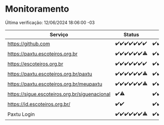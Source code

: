 # Monitoramento

Última verificação: 12/06/2024 18:06:00 -03

|Serviço|Status|Últimas 24h|
|---|---|---|
|https://github.com|<span title="2024-06-05: OK=24">✔️</span><span title="2024-06-06: OK=24">✔️</span><span title="2024-06-07: OK=24">✔️</span><span title="2024-06-08: OK=24">✔️</span><span title="2024-06-09: OK=24">✔️</span><span title="2024-06-10: OK=25">✔️</span><span title="2024-06-11: OK=22">✔️</span>|<span title="11/06/2024 19:06:00 -03 : 200">✔️</span><span title="11/06/2024 20:06:00 -03 : 200">✔️</span><span title="11/06/2024 21:33:00 -03 : 200">✔️</span><span title="11/06/2024 22:53:00 -03 : 200">✔️</span><span title="11/06/2024 23:26:00 -03 : 200">✔️</span><span title="12/06/2024 00:08:00 -03 : 200">✔️</span><span title="12/06/2024 01:08:00 -03 : 200">✔️</span><span title="12/06/2024 02:07:00 -03 : 200">✔️</span><span title="12/06/2024 03:10:00 -03 : 200">✔️</span><span title="12/06/2024 04:07:00 -03 : 200">✔️</span><span title="12/06/2024 05:09:00 -03 : 200">✔️</span><span title="12/06/2024 06:07:00 -03 : 200">✔️</span><span title="12/06/2024 07:07:00 -03 : 200">✔️</span><span title="12/06/2024 08:05:00 -03 : 200">✔️</span><span title="12/06/2024 09:12:00 -03 : 200">✔️</span><span title="12/06/2024 10:09:00 -03 : 200">✔️</span><span title="12/06/2024 11:06:00 -03 : 200">✔️</span><span title="12/06/2024 12:06:00 -03 : 200">✔️</span><span title="12/06/2024 13:08:00 -03 : 200">✔️</span><span title="12/06/2024 14:06:00 -03 : 200">✔️</span><span title="12/06/2024 15:09:00 -03 : 200">✔️</span><span title="12/06/2024 16:06:00 -03 : 200">✔️</span><span title="12/06/2024 17:07:00 -03 : 200">✔️</span><span title="12/06/2024 18:06:00 -03 : 200">✔️</span>|
|https://paxtu.escoteiros.org.br|<span title="2024-06-05: OK=24">✔️</span><span title="2024-06-06: OK=24">✔️</span><span title="2024-06-07: OK=24">✔️</span><span title="2024-06-08: OK=24">✔️</span><span title="2024-06-09: OK=24">✔️</span><span title="2024-06-10: OK=25">✔️</span><span title="2024-06-11: OK=21, Falhas=1">⚠️</span>|<span title="11/06/2024 19:06:00 -03 : 200">✔️</span><span title="11/06/2024 20:06:00 -03 : 200">✔️</span><span title="11/06/2024 21:33:00 -03 : 200">✔️</span><span title="11/06/2024 22:53:00 -03 : 200">✔️</span><span title="11/06/2024 23:26:00 -03 : 200">✔️</span><span title="12/06/2024 00:08:00 -03 : 200">✔️</span><span title="12/06/2024 01:08:00 -03 : 200">✔️</span><span title="12/06/2024 02:07:00 -03 : 200">✔️</span><span title="12/06/2024 03:10:00 -03 : 200">✔️</span><span title="12/06/2024 04:07:00 -03 : 200">✔️</span><span title="12/06/2024 05:09:00 -03 : 200">✔️</span><span title="12/06/2024 06:07:00 -03 : 200">✔️</span><span title="12/06/2024 07:07:00 -03 : 200">✔️</span><span title="12/06/2024 08:05:00 -03 : 200">✔️</span><span title="12/06/2024 09:12:00 -03 : 200">✔️</span><span title="12/06/2024 10:09:00 -03 : 200">✔️</span><span title="12/06/2024 11:06:00 -03 : 200">✔️</span><span title="12/06/2024 12:06:00 -03 : 200">✔️</span><span title="12/06/2024 13:08:00 -03 : 200">✔️</span><span title="12/06/2024 14:06:00 -03 : 200">✔️</span><span title="12/06/2024 15:09:00 -03 : 200">✔️</span><span title="12/06/2024 16:06:00 -03 : 200">✔️</span><span title="12/06/2024 17:07:00 -03 : 200">✔️</span><span title="12/06/2024 18:06:00 -03 : 200">✔️</span>|
|https://escoteiros.org.br|<span title="2024-06-05: OK=24">✔️</span><span title="2024-06-06: OK=24">✔️</span><span title="2024-06-07: OK=24">✔️</span><span title="2024-06-08: OK=24">✔️</span><span title="2024-06-09: OK=24">✔️</span><span title="2024-06-10: OK=25">✔️</span><span title="2024-06-11: OK=21">✔️</span>|<span title="11/06/2024 18:06:00 -03 : 200">✔️</span><span title="11/06/2024 19:06:00 -03 : 200">✔️</span><span title="11/06/2024 20:06:00 -03 : 200">✔️</span><span title="11/06/2024 21:33:00 -03 : 200">✔️</span><span title="11/06/2024 22:53:00 -03 : 200">✔️</span><span title="11/06/2024 23:26:00 -03 : 200">✔️</span><span title="12/06/2024 00:08:00 -03 : 200">✔️</span><span title="12/06/2024 01:08:00 -03 : 200">✔️</span><span title="12/06/2024 02:07:00 -03 : 200">✔️</span><span title="12/06/2024 03:10:00 -03 : 200">✔️</span><span title="12/06/2024 04:07:00 -03 : 200">✔️</span><span title="12/06/2024 05:09:00 -03 : 200">✔️</span><span title="12/06/2024 06:07:00 -03 : 200">✔️</span><span title="12/06/2024 07:07:00 -03 : 200">✔️</span><span title="12/06/2024 08:05:00 -03 : 200">✔️</span><span title="12/06/2024 09:12:00 -03 : 200">✔️</span><span title="12/06/2024 10:09:00 -03 : 200">✔️</span><span title="12/06/2024 11:06:00 -03 : 200">✔️</span><span title="12/06/2024 12:06:00 -03 : 200">✔️</span><span title="12/06/2024 13:08:00 -03 : 200">✔️</span><span title="12/06/2024 14:06:00 -03 : 200">✔️</span><span title="12/06/2024 15:09:00 -03 : 200">✔️</span><span title="12/06/2024 16:06:00 -03 : 200">✔️</span><span title="12/06/2024 17:07:00 -03 : 200">✔️</span><span title="12/06/2024 18:06:00 -03 : 200">✔️</span>|
|https://paxtu.escoteiros.org.br/paxtu|<span title="2024-06-05: OK=24">✔️</span><span title="2024-06-06: OK=24">✔️</span><span title="2024-06-07: OK=24">✔️</span><span title="2024-06-08: OK=24">✔️</span><span title="2024-06-09: OK=24">✔️</span><span title="2024-06-10: OK=25">✔️</span><span title="2024-06-11: OK=20, Falhas=1">⚠️</span>|<span title="11/06/2024 18:06:00 -03 : 200">✔️</span><span title="11/06/2024 19:06:00 -03 : 200">✔️</span><span title="11/06/2024 20:06:00 -03 : 200">✔️</span><span title="11/06/2024 21:33:00 -03 : 200">✔️</span><span title="11/06/2024 22:53:00 -03 : 200">✔️</span><span title="11/06/2024 23:26:00 -03 : 200">✔️</span><span title="12/06/2024 00:08:00 -03 : 200">✔️</span><span title="12/06/2024 01:08:00 -03 : 200">✔️</span><span title="12/06/2024 02:07:00 -03 : 200">✔️</span><span title="12/06/2024 03:10:00 -03 : 200">✔️</span><span title="12/06/2024 04:07:00 -03 : 200">✔️</span><span title="12/06/2024 05:09:00 -03 : 200">✔️</span><span title="12/06/2024 06:07:00 -03 : 200">✔️</span><span title="12/06/2024 07:07:00 -03 : 200">✔️</span><span title="12/06/2024 08:05:00 -03 : 200">✔️</span><span title="12/06/2024 09:12:00 -03 : 200">✔️</span><span title="12/06/2024 10:10:00 -03 : 200">✔️</span><span title="12/06/2024 11:06:00 -03 : 200">✔️</span><span title="12/06/2024 12:06:00 -03 : 200">✔️</span><span title="12/06/2024 13:08:00 -03 : 200">✔️</span><span title="12/06/2024 14:06:00 -03 : 200">✔️</span><span title="12/06/2024 15:09:00 -03 : 200">✔️</span><span title="12/06/2024 16:06:00 -03 : 200">✔️</span><span title="12/06/2024 17:07:00 -03 : 200">✔️</span><span title="12/06/2024 18:06:00 -03 : 200">✔️</span>|
|https://paxtu.escoteiros.org.br/meupaxtu|<span title="2024-06-05: OK=24">✔️</span><span title="2024-06-06: OK=24">✔️</span><span title="2024-06-07: OK=24">✔️</span><span title="2024-06-08: OK=24">✔️</span><span title="2024-06-09: OK=24">✔️</span><span title="2024-06-10: OK=25">✔️</span><span title="2024-06-11: OK=20, Falhas=1">⚠️</span>|<span title="11/06/2024 18:06:00 -03 : 200">✔️</span><span title="11/06/2024 19:06:00 -03 : 200">✔️</span><span title="11/06/2024 20:06:00 -03 : 200">✔️</span><span title="11/06/2024 21:33:00 -03 : 200">✔️</span><span title="11/06/2024 22:53:00 -03 : 200">✔️</span><span title="11/06/2024 23:26:00 -03 : 200">✔️</span><span title="12/06/2024 00:08:00 -03 : 200">✔️</span><span title="12/06/2024 01:08:00 -03 : 200">✔️</span><span title="12/06/2024 02:07:00 -03 : 200">✔️</span><span title="12/06/2024 03:10:00 -03 : 200">✔️</span><span title="12/06/2024 04:07:00 -03 : 200">✔️</span><span title="12/06/2024 05:09:00 -03 : 200">✔️</span><span title="12/06/2024 06:07:00 -03 : 200">✔️</span><span title="12/06/2024 07:07:00 -03 : 200">✔️</span><span title="12/06/2024 08:05:00 -03 : 200">✔️</span><span title="12/06/2024 09:12:00 -03 : 200">✔️</span><span title="12/06/2024 10:10:00 -03 : 200">✔️</span><span title="12/06/2024 11:06:00 -03 : 200">✔️</span><span title="12/06/2024 12:06:00 -03 : 200">✔️</span><span title="12/06/2024 13:08:00 -03 : 200">✔️</span><span title="12/06/2024 14:06:00 -03 : 200">✔️</span><span title="12/06/2024 15:09:00 -03 : 200">✔️</span><span title="12/06/2024 16:06:00 -03 : 200">✔️</span><span title="12/06/2024 17:07:00 -03 : 200">✔️</span><span title="12/06/2024 18:06:00 -03 : 200">✔️</span>|
|https://sigue.escoteiros.org.br/siguenacional|<span title="2024-06-10: OK=15">✔️</span><span title="2024-06-11: OK=20, Falhas=1">⚠️</span>|<span title="11/06/2024 18:06:00 -03 : 200">✔️</span><span title="11/06/2024 19:06:00 -03 : 200">✔️</span><span title="11/06/2024 20:06:00 -03 : 200">✔️</span><span title="11/06/2024 21:33:00 -03 : 200">✔️</span><span title="11/06/2024 22:53:00 -03 : 200">✔️</span><span title="11/06/2024 23:26:00 -03 : 200">✔️</span><span title="12/06/2024 00:08:00 -03 : 200">✔️</span><span title="12/06/2024 01:08:00 -03 : 200">✔️</span><span title="12/06/2024 02:07:00 -03 : 200">✔️</span><span title="12/06/2024 03:10:00 -03 : 200">✔️</span><span title="12/06/2024 04:07:00 -03 : 200">✔️</span><span title="12/06/2024 05:09:00 -03 : 200">✔️</span><span title="12/06/2024 06:07:00 -03 : 200">✔️</span><span title="12/06/2024 07:07:00 -03 : 200">✔️</span><span title="12/06/2024 08:05:00 -03 : 200">✔️</span><span title="12/06/2024 09:12:00 -03 : 200">✔️</span><span title="12/06/2024 10:10:00 -03 : 200">✔️</span><span title="12/06/2024 11:06:00 -03 : 200">✔️</span><span title="12/06/2024 12:06:00 -03 : 200">✔️</span><span title="12/06/2024 13:08:00 -03 : 200">✔️</span><span title="12/06/2024 14:06:00 -03 : 200">✔️</span><span title="12/06/2024 15:09:00 -03 : 200">✔️</span><span title="12/06/2024 16:06:00 -03 : 200">✔️</span><span title="12/06/2024 17:07:00 -03 : 200">✔️</span><span title="12/06/2024 18:06:00 -03 : 200">✔️</span>|
|https://id.escoteiros.org.br/|<span title="2024-06-10: OK=15">✔️</span><span title="2024-06-11: OK=21">✔️</span>|<span title="11/06/2024 18:06:00 -03 : 200">✔️</span><span title="11/06/2024 19:06:00 -03 : 200">✔️</span><span title="11/06/2024 20:06:00 -03 : 200">✔️</span><span title="11/06/2024 21:33:00 -03 : 200">✔️</span><span title="11/06/2024 22:53:00 -03 : 200">✔️</span><span title="11/06/2024 23:26:00 -03 : 200">✔️</span><span title="12/06/2024 00:08:00 -03 : 200">✔️</span><span title="12/06/2024 01:08:00 -03 : 200">✔️</span><span title="12/06/2024 02:07:00 -03 : 200">✔️</span><span title="12/06/2024 03:10:00 -03 : 200">✔️</span><span title="12/06/2024 04:07:00 -03 : 200">✔️</span><span title="12/06/2024 05:09:00 -03 : 200">✔️</span><span title="12/06/2024 06:07:00 -03 : 200">✔️</span><span title="12/06/2024 07:07:00 -03 : 200">✔️</span><span title="12/06/2024 08:05:00 -03 : 200">✔️</span><span title="12/06/2024 09:12:00 -03 : 200">✔️</span><span title="12/06/2024 10:10:00 -03 : 200">✔️</span><span title="12/06/2024 11:06:00 -03 : 200">✔️</span><span title="12/06/2024 12:06:00 -03 : 200">✔️</span><span title="12/06/2024 13:08:00 -03 : 200">✔️</span><span title="12/06/2024 14:06:00 -03 : 200">✔️</span><span title="12/06/2024 15:09:00 -03 : 200">✔️</span><span title="12/06/2024 16:06:00 -03 : 200">✔️</span><span title="12/06/2024 17:07:00 -03 : 200">✔️</span><span title="12/06/2024 18:06:00 -03 : 200">✔️</span>|
|Paxtu Login|<span title="2024-06-05: OK=24">✔️</span><span title="2024-06-06: OK=24">✔️</span><span title="2024-06-07: OK=24">✔️</span><span title="2024-06-08: OK=24">✔️</span><span title="2024-06-09: OK=24">✔️</span><span title="2024-06-10: OK=25">✔️</span><span title="2024-06-11: OK=20, Falhas=1">⚠️</span>|<span title="11/06/2024 18:06:00 -03 : 200">✔️</span><span title="11/06/2024 19:06:00 -03 : 200">✔️</span><span title="11/06/2024 20:06:00 -03 : 200">✔️</span><span title="11/06/2024 21:33:00 -03 : 200">✔️</span><span title="11/06/2024 22:53:00 -03 : 200">✔️</span><span title="11/06/2024 23:26:00 -03 : 200">✔️</span><span title="12/06/2024 00:08:00 -03 : 200">✔️</span><span title="12/06/2024 01:08:00 -03 : 200">✔️</span><span title="12/06/2024 02:07:00 -03 : 200">✔️</span><span title="12/06/2024 03:10:00 -03 : 200">✔️</span><span title="12/06/2024 04:07:00 -03 : 200">✔️</span><span title="12/06/2024 05:09:00 -03 : 200">✔️</span><span title="12/06/2024 06:07:00 -03 : 200">✔️</span><span title="12/06/2024 07:07:00 -03 : 200">✔️</span><span title="12/06/2024 08:05:00 -03 : 200">✔️</span><span title="12/06/2024 09:12:00 -03 : 200">✔️</span><span title="12/06/2024 10:10:00 -03 : 200">✔️</span><span title="12/06/2024 11:06:00 -03 : 200">✔️</span><span title="12/06/2024 12:06:00 -03 : 200">✔️</span><span title="12/06/2024 13:08:00 -03 : 200">✔️</span><span title="12/06/2024 14:06:00 -03 : 200">✔️</span><span title="12/06/2024 15:09:00 -03 : 200">✔️</span><span title="12/06/2024 16:06:00 -03 : 200">✔️</span><span title="12/06/2024 17:07:00 -03 : 200">✔️</span><span title="12/06/2024 18:06:00 -03 : 200">✔️</span>|
